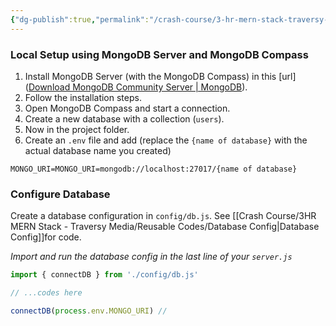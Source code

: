 ```yaml
---
{"dg-publish":true,"permalink":"/crash-course/3-hr-mern-stack-traversy-media/1-7-database-set-up/","noteIcon":""}
---
```


### Local Setup using MongoDB Server and MongoDB Compass
1. Install MongoDB Server (with the MongoDB Compass) in this [url]([Download MongoDB Community Server | MongoDB](https://www.mongodb.com/try/download/community)).
2. Follow the installation steps.
3. Open MongoDB Compass and start a connection.
4. Create a new database with a collection (`users`).
5. Now in the project folder.
6. Create an `.env` file and add (replace the `{name of database}` with the actual database name you created)
```env
MONGO_URI=MONGO_URI=mongodb://localhost:27017/{name of database}
```

### Configure Database
Create a database configuration in `config/db.js`. See [[Crash Course/3HR MERN Stack - Traversy Media/Reusable Codes/Database Config\|Database Config]]for code.

*Import and run the database config in the last line of your `server.js`* 
```js
import { connectDB } from './config/db.js'

// ...codes here

connectDB(process.env.MONGO_URI) // 

```